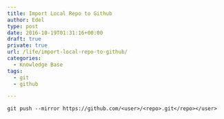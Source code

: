 ```yaml
---
title: Import Local Repo to Github
author: Edel
type: post
date: 2016-10-19T01:31:16+00:00
draft: true
private: true
url: /life/import-local-repo-to-github/
categories:
  - Knowledge Base
tags:
  - git
  - github

---
```

`git push --mirror https://github.com/<user>/<repo>.git</repo></user>`

<ol class="footnote">
</ol>